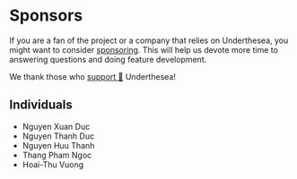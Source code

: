 # Sponsors

If you are a fan of the project or a company that relies on Underthesea, you might want to consider [sponsoring](/SUPPORT_US.md). This will help us devote more time to answering questions and doing feature development. 

We thank those who [support 💝](/SUPPORT_US.md) Underthesea! 

## Individuals

* Nguyen Xuan Duc 
* Nguyen Thanh Duc
* Nguyen Huu Thanh
* Thang Pham Ngoc
* Hoai-Thu Vuong
